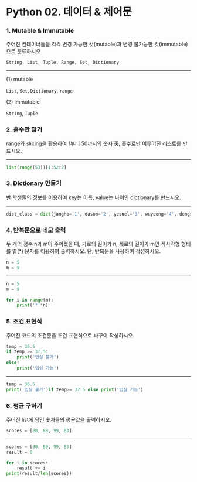 # Python 02. 데이터 & 제어문



### 1. Mutable & Immutable

주어진 컨테이너들을 각각 변경 가능한 것(mutable)과 변경 불가능한 것(immutable)으로 분류하시오

```python
String, List, Tuple, Range, Set, Dictionary
```

---

(1) mutable

`List`, `Set`, `Dictionary`, `range`

(2) immutable

`String`, `Tuple`





### 2. 홀수만 담기

range와 slicing을 활용하여 1부터 50까지의 숫자 중, 홀수로만 이루어진 리스트를 만드시오.

---

```python
list(range(53))[1:52:2]
```





### 3. Dictionary 만들기

반 학생들의 정보를 이용하여 key는 이름, value는 나이인 dictionary를 만드시오.

---

```python
dict_class = dict(jangho='1', dasom='2', yesuel='3', wuyeong='4', dongshin='5', dongwan='6', minyeong='7', minjung='8', wuwon='9', gunhwa='10', dabin='11', sugeun='12', youji='13', yonghyun='14', dyne='15', surang='16', junggun='17', jinhang='18', hyuntae='19', jinsae='20', ahyun='21', hangju='22', myeongweon='23', suyeon='24', junhyeok='25')
```



### 4. 반복문으로 네모 출력

두 개의 정수 n과 m이 주어졌을 때, 가로의 길이가 n, 세로의 길이가 m인 직사각형 형태를 별(*) 문자를 이용하여 출력하시오. 단, 반복문을 사용하여 작성하시오.

```python
n = 5
m = 9
```

---

```python
n = 5
m = 9

for i in range(m):
    print('*'*n)
```



### 5. 조건 표현식

주어진 코드의 조건문을 조건 표현식으로 바꾸어 작성하시오.

```python
temp = 36.5
if temp >= 37.5:
    print('입실 불가')
else:
    print('입실 가능')
```

---

```python
temp = 36.5
print('입실 불가')if temp>= 37.5 else print('입실 가능')
```





### 6. 평균 구하기

주어진 list에 담긴 숫자들의 평균값을 출력하시오.

```python
scores = [80, 89, 99, 83]
```

---

```python
scores = [80, 89, 99, 83]
result = 0

for i in scores:
    result += i
print(result/len(scores))
```

